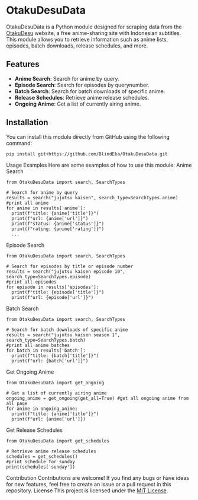 # OtakuDesuData

OtakuDesuData is a Python module designed for scraping data from the [OtakuDesu](https://otakudesu.cloud) website, a free anime-sharing site with Indonesian subtitles. This module allows you to retrieve information such as anime lists, episodes, batch downloads, release schedules, and more.

## Features
- **Anime Search**: Search for anime by query.
- **Episode Search**: Search for episodes by querynumber.
- **Batch Search**: Search for batch downloads of specific anime.
- **Release Schedules**: Retrieve anime release schedules.
- **Ongoing Anime**: Get a list of currently airing anime.

## Installation
You can install this module directly from GitHub using the following command:
```bash
pip install git+https://github.com/BlindEka/OtakuDesuData.git
```
Usage Examples
Here are some examples of how to use this module:
Anime Search

```
from OtakuDesuData import search, SearchTypes

# Search for anime by query
results = search("jujutsu kaisen", search_type=SearchTypes.anime)
#print all anime
for anime in results['anime']:
  print(f"title: {anime['title']}")
  print(f"url: {anime['url']}")
  print(f"status: {anime['status']}")
  print(f"rating: {anime['rating']}")
  ...
```
Episode Search

```
from OtakuDesuData import search, SearchTypes

# Search for episodes by title or episode number
results = search("jujutsu kaisen episode 10", search_type=SearchTypes.episode)
#print all episodes
for episode in results['episodes']:
  print(f"title: {episode['title']}")
  print(f"url: {episode['url']}")
```
Batch Search

```
from OtakuDesuData import search, SearchTypes

# Search for batch downloads of specific anime
results = search("jujutsu kaisen season 1", search_type=SearchTypes.batch)
#print all anime batches
for batch in results['batch']:
  print(f"title: {batch['title']}")
  print(f"url: {batch['url']}")
```
Get Ongoing Anime

```
from OtakuDesuData import get_ongoing

# Get a list of currently airing anime
ongoing_anime = get_ongoing(get_all=True) #get all ongoing anime from all page
for anime in ongoing_anime:
  print(f"title: {anime['title']}")
  print(f"url: {anime['url']})
```
Get Release Schedules

```
from OtakuDesuData import get_schedules

# Retrieve anime release schedules
schedules = get_schedules()
#print schedule for sunday
print(schedules['sunday'])
```
Contribution
Contributions are welcome! If you find any bugs or have ideas for new features, feel free to create an issue or a pull request in this repository.
License
This project is licensed under the [MIT License](LICENSE).

